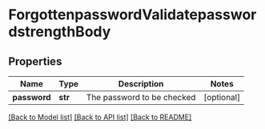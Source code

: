 # ForgottenpasswordValidatepasswordstrengthBody

## Properties
Name | Type | Description | Notes
------------ | ------------- | ------------- | -------------
**password** | **str** | The password to be checked | [optional] 

[[Back to Model list]](../README.md#documentation-for-models) [[Back to API list]](../README.md#documentation-for-api-endpoints) [[Back to README]](../README.md)

